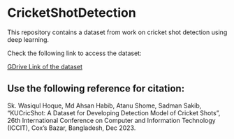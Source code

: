 # CricketShotDetection
This repository contains a dataset from work on cricket shot detection using deep learning.

Check the following link to access the dataset:

[GDrive Link of the dataset](https://drive.google.com/drive/folders/1D7kgyUN4JoPSM4dpPvzxS6k3WSkqIbkL?usp=share_link)

## Use the following reference for citation:

Sk. Wasiqul Hoque, Md Ahsan Habib, Atanu Shome, Sadman Sakib, “KUCricShot: A Dataset for Developing Detection Model of Cricket Shots”, 26th International Conference on Computer and Information Technology (ICCIT), Cox’s Bazar, Bangladesh, Dec 2023. 
